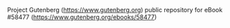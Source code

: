 Project Gutenberg (https://www.gutenberg.org) public repository for
eBook #58477 (https://www.gutenberg.org/ebooks/58477)
